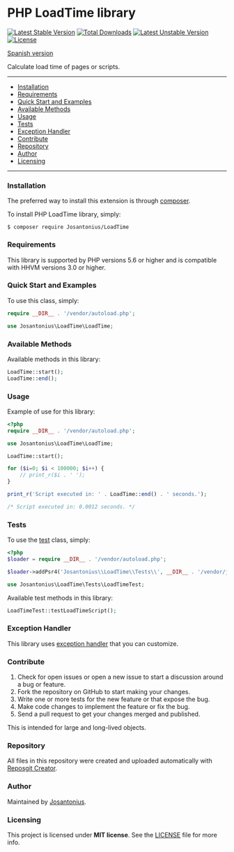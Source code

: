 # PHP LoadTime library

[![Latest Stable Version](https://poser.pugx.org/josantonius/loadtime/v/stable)](https://packagist.org/packages/josantonius/loadtime) [![Total Downloads](https://poser.pugx.org/josantonius/loadtime/downloads)](https://packagist.org/packages/josantonius/loadtime) [![Latest Unstable Version](https://poser.pugx.org/josantonius/loadtime/v/unstable)](https://packagist.org/packages/josantonius/loadtime) [![License](https://poser.pugx.org/josantonius/loadtime/license)](https://packagist.org/packages/josantonius/loadtime)

[Spanish version](README-ES.md)

Calculate load time of pages or scripts.

---

- [Installation](#installation)
- [Requirements](#requirements)
- [Quick Start and Examples](#quick-start-and-examples)
- [Available Methods](#available-methods)
- [Usage](#usage)
- [Tests](#tests)
- [Exception Handler](#exception-handler)
- [Contribute](#contribute)
- [Repository](#repository)
- [Author](#author)
- [Licensing](#licensing)

---

### Installation

The preferred way to install this extension is through [composer](http://getcomposer.org/download/).

To install PHP LoadTime library, simply:

    $ composer require Josantonius/LoadTime

### Requirements

This library is supported by PHP versions 5.6 or higher and is compatible with HHVM versions 3.0 or higher.

### Quick Start and Examples

To use this class, simply:

```php
require __DIR__ . '/vendor/autoload.php';

use Josantonius\LoadTime\LoadTime;
```
### Available Methods

Available methods in this library:

```php
LoadTime::start();
LoadTime::end();
```
### Usage

Example of use for this library:

```php
<?php
require __DIR__ . '/vendor/autoload.php';

use Josantonius\LoadTime\LoadTime;

LoadTime::start();

for ($i=0; $i < 100000; $i++) { 
    // print_r($i . ' ');
}

print_r('Script executed in: ' . LoadTime::end() . ' seconds.'); 

/* Script executed in: 0.0012 seconds. */
```

### Tests 

To use the [test](tests) class, simply:

```php
<?php
$loader = require __DIR__ . '/vendor/autoload.php';

$loader->addPsr4('Josantonius\\LoadTime\\Tests\\', __DIR__ . '/vendor/josantonius/loadtime/tests');

use Josantonius\LoadTime\Tests\LoadTimeTest;

```
Available test methods in this library:

```php
LoadTimeTest::testLoadTimeScript();
```

### Exception Handler

This library uses [exception handler](src/Exception) that you can customize.
### Contribute
1. Check for open issues or open a new issue to start a discussion around a bug or feature.
1. Fork the repository on GitHub to start making your changes.
1. Write one or more tests for the new feature or that expose the bug.
1. Make code changes to implement the feature or fix the bug.
1. Send a pull request to get your changes merged and published.

This is intended for large and long-lived objects.

### Repository

All files in this repository were created and uploaded automatically with [Reposgit Creator](https://github.com/Josantonius/BASH-Reposgit).

### Author

Maintained by [Josantonius](https://github.com/Josantonius/).

### Licensing

This project is licensed under **MIT license**. See the [LICENSE](LICENSE) file for more info.